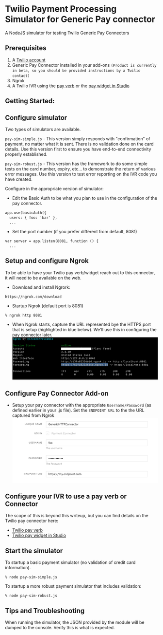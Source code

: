 # Twilio Payment Processing Simulator for Generic Pay connector

A NodeJS simulator for testing Twilio Generic Pay Connectors


## Prerequisites

1. A [Twilio account](https://www.twilio.com/try-twilio)
1. Generic Pay Connector installed in your add-ons `(Product is currently in beta, so you should be provided instructions by a Twilio contact)`
1. Ngrok
1. A Twilio IVR using the [pay verb](https://www.twilio.com/docs/voice/twiml/pay) or the [pay widget in Studio](https://www.twilio.com/docs/studio/widget-library/capture-payments)

## Getting Started:

## Configure simulator

Two types of simulators are available.

`pay-sim-simple.js` - This version simply responds with "confirmation" of payment, no matter what it is sent.  There is no validation done on the card details.  Use this version first to ensure you have end-to-end connectivity properly established.

`pay-sim-robust.js` - This version has the framework to do some simple tests on the card number, expiry, etc... to demonstrate the return of various error messages.  Use this version to test error reporting on the IVR code you have created.

Configure in the appropriate version of simulator:
- Edit the Basic Auth to be what you plan to use in the configuration of the pay connector.
```
app.use(basicAuth({
  users: { foo: 'bar' },
  ...
```
- Set the port number (if you prefer different from default, 8081)
```
var server = app.listen(8081, function () {
  ...
```


## Setup and configure Ngrok
To be able to have your Twilio pay verb/widget reach out to this connector, it will need to be available on the web.  

- Download and install Ngrork:
```
https://ngrok.com/download
```

- Startup Ngrok (default port is 8081)
```
% ngrok http 8081
```

- When Ngrok starts, capture the URL represented bye the HTTPS port that is setup (highlighted in blue below).  We'll use this in configuring the pay connector later.
![Sweet configuration image on Github](https://github.com/phundal-twilio/twilio-payment-simulator-generic-pay-python/blob/main/Ngrok-sample.png?raw=true)



## Configure Pay Connector Add-on

- Setup your pay connector with the appropriate `Username/Password` (as defined earlier in your .js file).  Set the `ENDPOINT URL` to the the URL captured from Ngrok
![Sweet configuration image on Github](https://github.com/phundal-twilio/twilio-payment-simulator-generic-pay-nodejs/blob/main/Connector-configure.png?raw=true)


## Configure your IVR to use a pay verb or Connector
The scope of this is beyond this writeup, but you can find details on the Twilio pay connector here:

- [Twilio pay verb](https://www.twilio.com/docs/voice/twiml/pay)
- [Twilio pay widget in Studio](https://www.twilio.com/docs/studio/widget-library/capture-payments)

## Start the simulator

To startup a basic payment simulator (no validation of credit card information).

```
% node pay-sim-simple.js
```

To startup a more robust payment simulator that includes validation:

```
% node pay-sim-robust.js
```

## Tips and Troubleshooting

When running the simulator, the JSON provided by the <pay> module will be dumped to the console.  Verify this is what is expected.

